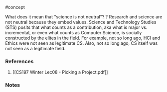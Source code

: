 #concept

What does it mean that "science is not neutral"?
?
Research and science are not neutral because they embed values. 
Science and Technology Studies (STS) posits that what counts as a contribution, aka what is major vs. incremental, or even what counts as Computer Science, is socially constructed by the elites in the field. 
For example, not so long ago, HCI and Ethics were not seen as legitimate CS.
Also, not so long ago, CS itself was not seen as a legitimate field. 
### References
1. [[CS197 Winter Lec08 - Picking a Project.pdf]]

### Notes




